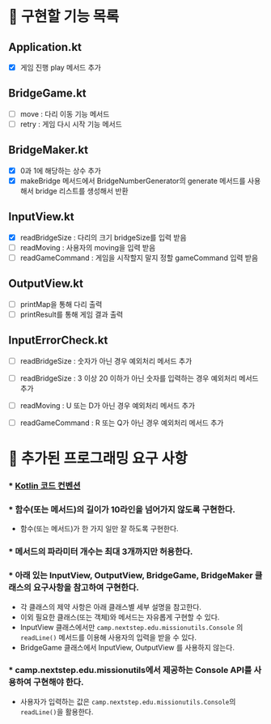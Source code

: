 # 🚀 구현할 기능 목록

## Application.kt

- [x] 게임 진행 play 메서드 추가

## BridgeGame.kt

- [ ] move : 다리 이동 기능 메서드
- [ ] retry : 게임 다시 시작 기능 메서드

## BridgeMaker.kt

- [x] 0과 1에 해당하는 상수 추가
- [x] makeBridge 메서드에서 BridgeNumberGenerator의 generate 메서드를 사용해서 bridge 리스트를 생성해서 반환

## InputView.kt

- [x] readBridgeSize : 다리의 크기 bridgeSize를 입력 받음
- [ ] readMoving : 사용자의 moving을 입력 받음
- [ ] readGameCommand : 게임을 시작할지 말지 정할 gameCommand 입력 받음

## OutputView.kt

- [ ] printMap을 통해 다리 출력
- [ ] printResult를 통해 게임 결과 출력

## InputErrorCheck.kt

- [ ] readBridgeSize : 숫자가 아닌 경우 예외처리 메서드 추가
- [ ] readBridgeSize : 3 이상 20 이하가 아닌 숫자를 입력하는 경우 예외처리 메서드 추가
- [ ] readMoving : U 또는 D가 아닌 경우 예외처리 메서드 추가
- [ ] readGameCommand : R 또는 Q가 아닌 경우 예외처리 메서드 추가


# 🚨 추가된 프로그래밍 요구 사항

### * [Kotlin 코드 컨벤션](https://kotlinlang.org/docs/coding-conventions.html)

### * 함수(또는 메서드)의 길이가 10라인을 넘어가지 않도록 구현한다.
- 함수(또는 메서드)가 한 가지 일만 잘 하도록 구현한다.

### * 메서드의 파라미터 개수는 최대 3개까지만 허용한다.

### * 아래 있는 InputView, OutputView, BridgeGame, BridgeMaker 클래스의 요구사항을 참고하여 구현한다.
- 각 클래스의 제약 사항은 아래 클래스별 세부 설명을 참고한다.
- 이외 필요한 클래스(또는 객체)와 메서드는 자유롭게 구현할 수 있다.
- InputView 클래스에서만 `camp.nextstep.edu.missionutils.Console` 의 `readLine()` 메서드를 이용해 사용자의 입력을 받을 수 있다.
- BridgeGame 클래스에서 InputView, OutputView 를 사용하지 않는다.

### * camp.nextstep.edu.missionutils에서 제공하는 Console API를 사용하여 구현해야 한다.
- 사용자가 입력하는 값은 `camp.nextstep.edu.missionutils.Console`의 `readLine()`을 활용한다.